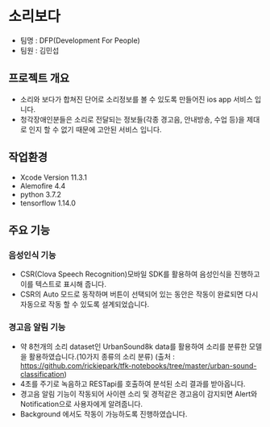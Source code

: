 # 소리보다<br>

* 팀명 : DFP(Development For People)
* 팀원 : 김민섭

## 프로젝트 개요
* 소리와 보다가 합쳐진 단어로 소리정보를 볼 수 있도록 만들어진 ios app 서비스 입니다.
* 청각장애인분들은 소리로 전달되는 정보들(각종 경고음, 안내방송, 수업 등)을 제대로 인지 할 수 없기 때문에 고안된 서비스 입니다.

## 작업환경
* Xcode Version 11.3.1
* Alemofire 4.4
* python 3.7.2
* tensorflow 1.14.0

## 주요 기능
### 음성인식 기능
* CSR(Clova Speech Recognition)모바일 SDK를 활용하여 음성인식을 진행하고 이를 텍스트로 표시해 줍니다.
* CSR의 Auto 모드로 동작하며 버튼이 선택되어 있는 동안은 작동이 완료되면 다시 자동으로 작동 할 수 있도록 설계되었습니다.

### 경고음 알림 기능
* 약 8천개의 소리 dataset인 UrbanSound8k data를 활용하여 소리를 분류한 모델을 활용하였습니다.(10가지 종류의 소리 분류)
(출처 : https://github.com/rickiepark/tfk-notebooks/tree/master/urban-sound-classification)
* 4초를 주기로 녹음하고 RESTapi를 호출하여 분석된 소리 결과를 받아옵니다.
* 경고음 알림 기능이 작동되어 사이렌 소리 및 경적같은 경고음이 감지되면 Alert와 Notification으로 사용자에게 알려줍니다.
* Background 에서도 작동이 가능하도록 진행하였습니다.








